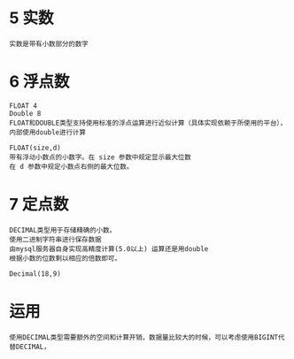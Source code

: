 


# 5 实数

    实数是带有小数部分的数字
    
# 6 浮点数

    FLOAT 4 
    Double 8 
    FLOAT和DOUBLE类型支持使用标准的浮点运算进行近似计算（具体实现依赖于所使用的平台），
    内部使用double进行计算
    
    FLOAT(size,d)
    带有浮动小数点的小数字。在 size 参数中规定显示最大位数
    在 d 参数中规定小数点右侧的最大位数。

# 7 定点数

    DECIMAL类型用于存储精确的小数。
    使用二进制字符串进行保存数据
    由mysql服务器自身实现高精度计算(5.0以上) 运算还是用double
    根据小数的位数剩以相应的倍数即可。
   
    Decimal(18,9)
    
    
# 运用

    使用DECIMAL类型需要额外的空间和计算开销，数据量比较大的时候，可以考虑使用BIGINT代替DECIMAL，

    